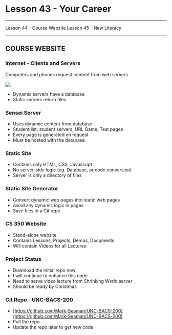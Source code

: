 # Lesson 43 - Your Career
---

Lesson 44 - Course Website
Lesson 45 - New Literacy

---


## COURSE WEBSITE

### Internet - Clients and Servers
Computers and phones request content from web servers

![](img/WebServer.png)

* Dynamic servers have a database
* Static servers return files


### Sensei Server
* Uses dynamic content from database
* Student list, student servers, URL Game, Test pages
* Every page is generated on request
* Must be hosted with the database


### Static Site
* Contains only HTML, CSS, Javascript
* No server-side logic (eg. Database, or code conversion)
* Server is only a directory of files


### Static Site Generator
* Convert dynamic web pages into static web pages
* Avoid any dynamic logic in pages
* Save files in a Git repo


### CS 350 Website
* Stand-alone website
* Contains Lessons, Projects, Demos, Documents
* Will contain Videos for all Lectures


### Project Status
* Download the initial repo now
* I will continue to enhance this code
* Need to serve video lecture from Shrinking World server
* Should be ready by Christmas


### Git Repo - UNC-BACS-200
* [https://github.com/Mark-Seaman/UNC-BACS-200](https://github.com/Mark-Seaman/UNC-BACS-200)
* Pull the repo
* Update the repo later to get new code